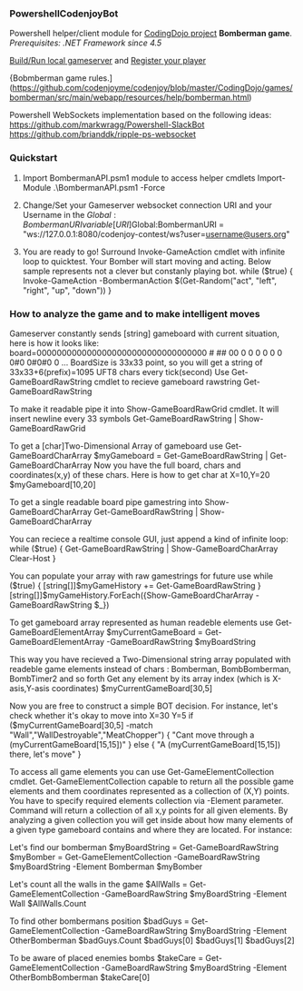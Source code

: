 ### PowershellCodenjoyBot
Powershell helper/client module for 
[CodingDojo project](https://github.com/codenjoyme/codenjoy/tree/master/CodingDojo/) **Bomberman game**.
*Prerequisites: .NET Framework since 4.5*

[Build/Run local gameserver](https://github.com/codenjoyme/codenjoy/tree/master/CodingDojo/) and [Register your player](http://127.0.0.1:8080/codenjoy-contest/register)

{Bobmberman game rules.](https://github.com/codenjoyme/codenjoy/blob/master/CodingDojo/games/bomberman/src/main/webapp/resources/help/bomberman.html)

Powershell WebSockets implementation based on the following ideas:
https://github.com/markwragg/Powershell-SlackBot
https://github.com/brianddk/ripple-ps-websocket

### Quickstart

1. Import BombermanAPI.psm1 module to access helper cmdlets 
Import-Module .\BombermanAPI.psm1 -Force

2. Change/Set your Gameserver websocket connection URI and your Username in the $Global:BombermanURI variable
[URI]$Global:BombermanURI = "ws://127.0.0.1:8080/codenjoy-contest/ws?user=username@users.org"

3. You are ready to go! 
Surround Invoke-GameAction cmdlet with infinite loop to quicktest.
Your Bomber will start moving and acting.
Below sample represents not a clever but constanly playing bot.
while ($true)
{
	Invoke-GameAction -BombermanAction $(Get-Random("act", "left", "right", "up", "down"))
}


### How to analyze the game and to make intelligent moves

Gameserver constantly sends [string] gameboard with current situation, here is how it looks like:
board=0000000000000000000000000000000000                     #  ##     00 0 0 0 0 0 0 0#0 0#0#0 0 ...
BoardSize is 33x33 point, so you will get a string of 33x33+6(prefix)=1095 UFT8 chars every tick(second) 
Use Get-GameBoardRawString cmdlet to recieve gameboard rawstring
Get-GameBoardRawString

To make it readable pipe it into Show-GameBoardRawGrid cmdlet. It will insert newline every 33 symbols
Get-GameBoardRawString | Show-GameBoardRawGrid

To get a [char]Two-Dimensional Array of gameboard use Get-GameBoardCharArray
$myGameboard = Get-GameBoardRawString | Get-GameBoardCharArray
Now you have the full board, chars and coordinates(x,y) of these chars. Here is how to get char at X=10,Y=20
$myGameboard[10,20]

To get a single readable board pipe gamestring into Show-GameBoardCharArray
Get-GameBoardRawString | Show-GameBoardCharArray

You can reciece a realtime console GUI, just append a kind of infinite loop:
while ($true)
{
	Get-GameBoardRawString | Show-GameBoardCharArray
	Clear-Host
}

You can populate your array with raw gamestrings for future use
while ($true)
{
	[string[]]$myGameHistory += Get-GameBoardRawString
}
[string[]]$myGameHistory.ForEach({Show-GameBoardCharArray -GameBoardRawString $_})


To get gameboard array represented as human readeble elements use Get-GameBoardElementArray
$myCurrentGameBoard = Get-GameBoardElementArray -GameBoardRawString $myBoardString

This way you have recieved a Two-Dimensional string array populated with readeble game elements instead of chars :
Bomberman, BombBomberman, BombTimer2 and so forth
Get any element by its array index (which is X-asis,Y-asis coordinates)
$myCurrentGameBoard[30,5]

Now you are free to construct a simple BOT decision.
For instance, let's check whether it's okay to move into X=30 Y=5
if ($myCurrentGameBoard[30,5] -match "Wall","WallDestroyable","MeatChopper")
{
	"Cant move through a $($myCurrentGameBoard[15,15])"
}
else 
{
	"A $($myCurrentGameBoard[15,15]) there, let's move"
}

To access all game elements you can use Get-GameElementCollection cmdlet.
Get-GameElementCollection capable to return all the possible game elements and them coordinates represented as a collection of (X,Y) points.
You have to specify required elements collection via -Element parameter.
Command will return a collection of all x,y points for all given elements.
By analyzing a given collection you will get inside about how many elements of a given type gameboard contains and where they are located.
For instance:

Let's find our bomberman
$myBoardString = Get-GameBoardRawString 
$myBomber = Get-GameElementCollection -GameBoardRawString $myBoardString -Element Bomberman
$myBomber

Let's count all the walls in the game
$AllWalls = Get-GameElementCollection -GameBoardRawString $myBoardString -Element Wall
$AllWalls.Count

To find other bombermans position
$badGuys = Get-GameElementCollection -GameBoardRawString $myBoardString -Element OtherBomberman
$badGuys.Count
$badGuys[0]
$badGuys[1]
$badGuys[2]

To be aware of placed enemies bombs
$takeCare = Get-GameElementCollection -GameBoardRawString $myBoardString -Element OtherBombBomberman
$takeCare[0]
